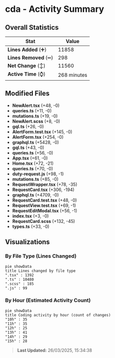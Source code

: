 # cda - Activity Summary 

## Overall Statistics

| Stat                   | Value                                                             |
| ---------------------- | ----------------------------------------------------------------- |
| **Lines Added** (➕)   | 11858                                          |
| **Lines Removed** (➖) | 298                                        |
| **Net Change** (↕)    | 11560                |
| **Active Time** (⌚)   | 268 minutes |


## Modified Files
- **NewAlert.tsx** (+48, -0)
- **queries.ts** (+11, -0)
- **mutations.ts** (+19, -0)
- **NewAlert.scss** (+8, -0)
- **gql.ts** (+26, -0)
- **AlertForm.test.tsx** (+145, -0)
- **AlertForm.tsx** (+254, -0)
- **graphql.ts** (+5428, -0)
- **gql.ts** (+43, -0)
- **queries.ts** (+56, -0)
- **App.tsx** (+61, -0)
- **Home.tsx** (+72, -21)
- **queries.ts** (+70, -0)
- **duty-request.js** (+98, -1)
- **mutations.ts** (+85, -0)
- **RequestWrapper.tsx** (+78, -35)
- **RequestCard.tsx** (+306, -194)
- **graphql.ts** (+4709, -0)
- **RequestCard.test.tsx** (+48, -0)
- **RequestView.test.tsx** (+69, -1)
- **RequestEditModal.tsx** (+56, -1)
- **index.tsx** (+3, -0)
- **RequestCard.scss** (+132, -45)
- **types.ts** (+33, -0)

## Visualizations

### By File Type (Lines Changed)

```mermaid
pie showData
title Lines changed by file type
".tsx" : 1392
".ts" : 10480
".scss" : 185
".js" : 99
```

### By Hour (Estimated Activity Count)

```mermaid
pie showData
title Coding activity by hour (count of changes)
"10h" : 35
"11h" : 35
"12h" : 25
"13h" : 41
"14h" : 29
"15h" : 28
```


> **Last Updated:** 26/03/2025, 15:34:38